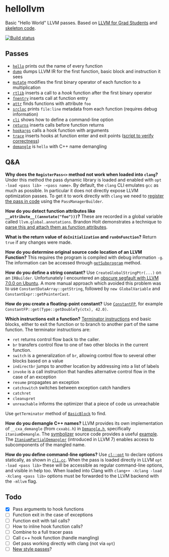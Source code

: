 # hellollvm

Basic "Hello World" LLVM passes. Based on [LLVM for Grad
Students](https://www.cs.cornell.edu/~asampson/blog/llvm.html) and [skeleton
code](https://github.com/sampsyo/llvm-pass-skeleton).

[![Build status](https://img.shields.io/travis/mmcloughlin/hellollvm.svg?style=flat-square)](https://travis-ci.org/mmcloughlin/hellollvm)

## Passes

* [`hello`](hello.cc) prints out the name of every function
* [`dump`](dump.cc) dumps LLVM IR for the first function, basic block and instruction it sees
* [`mutate`](mutate.cc) modifies the first binary operator of each function to a multiplication
* [`rtlib`](rtlib.cc) inserts a call to a _hook_ function after the first binary operator
* [`fnentry`](fnentry.cc) inserts call at function entry
* [`attr`](attr.cc) finds functions with attribute `foo`
* [`srcloc`](srcloc.cc) prints `file:line` metadata from each function (requires debug information)
* [`cli`](cli.cc) shows how to define a command-line option
* [`returns`](returns.cc) inserts calls before function returns
* [`hookargs`](hookargs.cc) calls a hook function with arguments
* [`trace`](trace.cc) inserts hooks at function enter and exit points ([script to verify correctness](parsetrace.py))
* [`demangle`](demangle.cc) is `hello` with C++ name demangling

## Q&A

**Why does the `RegisterPass<>` method not work when loaded into `clang`?** Under this method the pass dynamic library is loaded and enabled with `opt -load <pass lib> -<pass name>`. By default, the `clang` CLI emulates `gcc` as much as possible. In particular it does not directly expose LLVM optimization passes. To get it to work directly with `clang` we need to [register the pass in code](http://www.cs.cornell.edu/~asampson/blog/clangpass.html) using the `PassManagerBuilder`.

**How do you detect function attributes like `__attribute__((annotate("foo")))`?** These are recorded in a global variable called `llvm.global.annotations`. Brandon Holt demonstrates a technique to [parse this and attach them as function attributes](http://bholt.org/posts/llvm-quick-tricks.html).

**What is the return value of `doInitialization` and `runOnFunction`?** Return `true` if any changes were made.

**How do you determine original source code location of an LLVM Function?** This requires the program is compiled with debug information `-g`. The information can be accessed through [`getSubprogram`](http://llvm.org/doxygen/classllvm_1_1Function.html#a4d834f9897d15e3a6349063b5d637cd8) method.

**How do you define a string constant?** Use `CreateGlobalStringPtr(...)` on an `IRBuilder`. Unfortunately I encountered an [obscure segfault with LLVM 7.0.0 on Ubuntu](https://stackoverflow.com/questions/48577492/llvm-irbuildercreateglobalstringptr-segmentation-fault). A more manual approach which avoided this problem was to use `ConstantDataArray::getString`, followed by `new GlobalVariable` and `ConstantExpr::getPointerCast`.

**How do you create a floating-point constant?** Use [`ConstantFP`](http://llvm.org/doxygen/classllvm_1_1ConstantFP.html), for example `ConstantFP::get(Type::getDoubleTy(ctx), 42.0)`.

**Which instructions exit a function?** [Terminator instructions](https://llvm.org/docs/LangRef.html#terminator-instructions) end basic blocks, either to exit the function or to branch to another part of the same function. The terminator instructions are:

* `ret` returns control flow back to the caller.
* `br` transfers control flow to one of two other blocks in the current function.
* `switch` is a generalization of `br`, allowing control flow to several other blocks based on a value
* `indirectbr` jumps to another location by addressing into a list of labels
* `invoke` is a call instruction that handles alternative control flow in the case of an exception
* `resume` propagates an exception
* `catchswitch` switches between exception catch handlers
* `catchret`
* `cleanupret`
* `unreachable` informs the optimizer that a piece of code us unreachable

Use `getTerminator` method of [`BasicBlock`](http://llvm.org/doxygen/classllvm_1_1BasicBlock.html) to find.

**How do you demangle C++ names?** LLVM provides its own implementation of `__cxa_demangle` (from `cxxabi.h`) in [`Demangle.h`](http://llvm.org/doxygen/Demangle_8h.html), specifically `itaniumDemangle`. The [symbolizer](https://llvm.org/docs/CommandGuide/llvm-symbolizer.html) source code provides a useful [example](https://github.com/llvm-mirror/llvm/blob/0444f576689f40fd292478aff54a0f6a9ceebfdb/lib/DebugInfo/Symbolize/Symbolize.cpp#L474-L482). The [`ItaniumPartialDemangler`](http://llvm.org/doxygen/structllvm_1_1ItaniumPartialDemangler.html) (introduced in LLVM 7) enables access to subcomponents of the mangled name.

**How do you define command-line options?** Use [`cl::opt`](http://llvm.org/doxygen/classllvm_1_1cl_1_1opt.html) to declare options statically, as shown in [`cli.cc`](cli.cc). When the pass is loaded directly in LLVM `opt -load <pass lib>` these will be accessible as regular command-line options, and visible in help too. When loaded into Clang with `clang++ -Xclang -load -Xclang <pass lib>` options must be forwarded to the LLVM backend with the `-mllvm` flag.

## Todo

- [x] Pass arguments to hook functions
- [ ] Function exit in the case of exceptions
- [ ] Function exit with tail calls?
- [ ] How to inline hook function calls?
- [ ] Combine to a full tracer pass
- [ ] Call c++ hook function (handle mangling)
- [ ] Get pass working directly with clang (not via `opt`)
- [ ] [New style passes](https://medium.com/@mshockwave/writing-llvm-pass-in-2018-part-i-531c700e85eb)?
